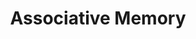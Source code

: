 ---
title: "Associative Memory"

categories: ['']

tags: ['Associative', 'Memory']

arwords: 'الذاكرة الارتباطية'

arexps: []

enwords: ['Associative Memory']

enexps: []

arlexicons: 'ذ'

enlexicons: 'A'

authors: ['Ruqayya Roshdy']

translators: ['']

citations: 'العربية والذكاء الاصطناعي'

sources: 'مركز الملك عبدالله بن عبدالعزيز الدولي لخدمة اللغة العربية'

word: "true"

slug: ""
---